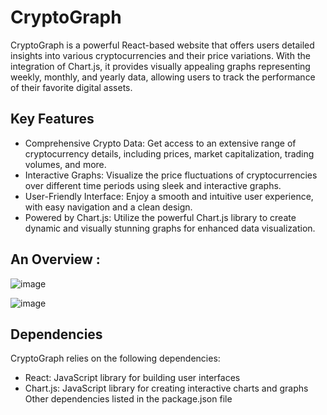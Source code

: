 # CryptoGraph
CryptoGraph is a powerful React-based website that offers users detailed insights into various cryptocurrencies and their price variations. With the integration of Chart.js, it provides visually appealing graphs representing weekly, monthly, and yearly data, allowing users to track the performance of their favorite digital assets.

## Key Features
* Comprehensive Crypto Data: Get access to an extensive range of cryptocurrency details, including prices, market capitalization, trading volumes, and more.
* Interactive Graphs: Visualize the price fluctuations of cryptocurrencies over different time periods using sleek and interactive graphs.
* User-Friendly Interface: Enjoy a smooth and intuitive user experience, with easy navigation and a clean design.
* Powered by Chart.js: Utilize the powerful Chart.js library to create dynamic and visually stunning graphs for enhanced data visualization.

## An Overview : 

![image](https://github.com/rajath008/cyrpto-graph-mern/assets/106469287/54999112-80cd-43d2-bd98-2fed7a4b043e)


![image](https://github.com/rajath008/cyrpto-graph-mern/assets/106469287/0acea185-2b24-45bb-a09b-5bd13567b1d0)



## Dependencies
CryptoGraph relies on the following dependencies:

* React: JavaScript library for building user interfaces
* Chart.js: JavaScript library for creating interactive charts and graphs
Other dependencies listed in the package.json file
